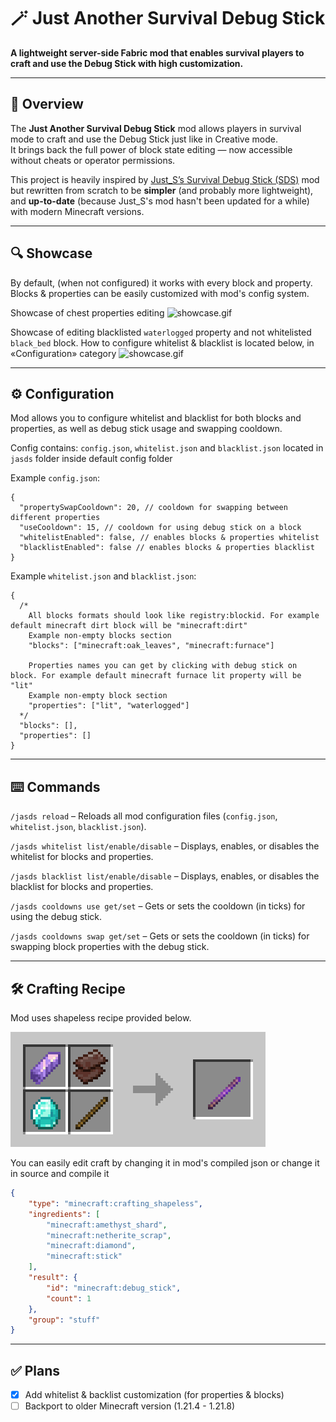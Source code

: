 # 🪄 Just Another Survival Debug Stick

**A lightweight server-side Fabric mod that enables survival players to craft and use the Debug Stick with high customization.**

---

## 📖 Overview

The **Just Another Survival Debug Stick** mod allows players in survival mode to craft and use the Debug Stick just like in Creative
mode.  
It brings back the full power of block state editing — now accessible without cheats or operator permissions.

This project is heavily inspired by [Just_S’s Survival Debug Stick (SDS)](https://modrinth.com/mod/survival-debug-stick)
mod but rewritten from scratch to be **simpler** (and probably more lightweight), and **up-to-date** (because Just_S's mod hasn't been updated for a while) with modern Minecraft versions. 

---

## 🔍  Showcase

By default, (when not configured) it works with every block and property. Blocks & properties can be easily customized with mod's config system.

Showcase of chest properties editing
![showcase.gif](https://raw.githubusercontent.com/notweuz/just-another-survival-debug-stick/preview/gifs/showcase-chest.gif)

Showcase of editing blacklisted `waterlogged` property and not whitelisted `black_bed` block.
How to configure whitelist & blacklist is located below, in «Configuration» category
![showcase.gif](https://raw.githubusercontent.com/notweuz/just-another-survival-debug-stick/preview/gifs/blacklist-showcase.gif)

---

## ⚙️ Configuration

Mod allows you to configure whitelist and blacklist for both blocks and properties, as well as debug stick usage and swapping cooldown.

Config contains: `config.json`, `whitelist.json` and `blacklist.json` located in `jasds` folder inside default config folder

Example `config.json`:
```json5
{
  "propertySwapCooldown": 20, // cooldown for swapping between different properties
  "useCooldown": 15, // cooldown for using debug stick on a block
  "whitelistEnabled": false, // enables blocks & properties whitelist
  "blacklistEnabled": false // enables blocks & properties blacklist
}
```
Example `whitelist.json` and `blacklist.json`:
```json5
{
  /*
    All blocks formats should look like registry:blockid. For example default minecraft dirt block will be "minecraft:dirt"
    Example non-empty blocks section
    "blocks": ["minecraft:oak_leaves", "minecraft:furnace"]
    
    Properties names you can get by clicking with debug stick on block. For example default minecraft furnace lit property will be "lit"
    Example non-empty block section
    "properties": ["lit", "waterlogged"]
  */
  "blocks": [],
  "properties": []
}
```

---

## ⌨️ Commands

`/jasds reload` – Reloads all mod configuration files (`config.json`, `whitelist.json`, `blacklist.json`).

`/jasds whitelist list/enable/disable` – Displays, enables, or disables the whitelist for blocks and properties.

`/jasds blacklist list/enable/disable` – Displays, enables, or disables the blacklist for blocks and properties.

`/jasds cooldowns use get/set` – Gets or sets the cooldown (in ticks) for using the debug stick.

`/jasds cooldowns swap get/set` – Gets or sets the cooldown (in ticks) for swapping block properties with the debug stick.

---

## 🛠 Crafting Recipe

Mod uses shapeless recipe provided below.

![crafting-grid.png](https://raw.githubusercontent.com/notweuz/just-another-survival-debug-stick/preview/images/default-craft.png)

You can easily edit craft by changing it in mod's compiled json or change it in source and compile it
```json
{
    "type": "minecraft:crafting_shapeless",
    "ingredients": [
        "minecraft:amethyst_shard",
        "minecraft:netherite_scrap",
        "minecraft:diamond",
        "minecraft:stick"
    ],
    "result": {
        "id": "minecraft:debug_stick",
        "count": 1
    },
    "group": "stuff"
}
```

---

## ✅ Plans
- [x] Add whitelist & backlist customization (for properties & blocks)
- [ ] Backport to older Minecraft version (1.21.4 - 1.21.8)